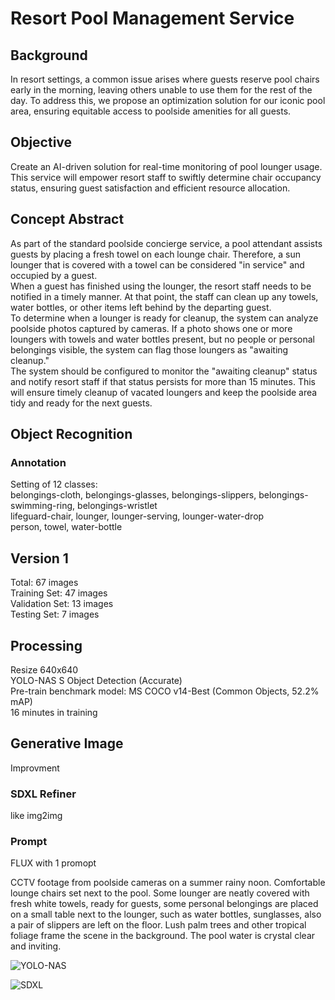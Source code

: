 # Resort Pool Management Service

## Background

In resort settings, a common issue arises where guests reserve pool chairs early in the morning, leaving others unable to use them for the rest of the day. To address this, we propose an optimization solution for our iconic pool area, ensuring equitable access to poolside amenities for all guests.

## Objective

Create an AI-driven solution for real-time monitoring of pool lounger usage. This service will empower resort staff to swiftly determine chair occupancy status, ensuring guest satisfaction and efficient resource allocation.

## Concept Abstract

As part of the standard poolside concierge service, a pool attendant assists guests by placing a fresh towel on each lounge chair. Therefore, a sun lounger that is covered with a towel can be considered "in service" and occupied by a guest.  
When a guest has finished using the lounger, the resort staff needs to be notified in a timely manner. At that point, the staff can clean up any towels, water bottles, or other items left behind by the departing guest.  
To determine when a lounger is ready for cleanup, the system can analyze poolside photos captured by cameras. If a photo shows one or more loungers with towels and water bottles present, but no people or personal belongings visible, the system can flag those loungers as "awaiting cleanup."  
The system should be configured to monitor the "awaiting cleanup" status and notify resort staff if that status persists for more than 15 minutes. This will ensure timely cleanup of vacated loungers and keep the poolside area tidy and ready for the next guests.  

## Object Recognition

### Annotation

Setting of 12 classes:  
belongings-cloth, belongings-glasses, belongings-slippers, belongings-swimming-ring, belongings-wristlet  
lifeguard-chair, lounger, lounger-serving, lounger-water-drop  
person, towel, water-bottle

## Version 1

Total: 67 images  
Training Set: 47 images  
Validation Set: 13 images  
Testing Set: 7 images  

## Processing

Resize 640x640  
YOLO-NAS S Object Detection (Accurate)  
Pre-train benchmark model: MS COCO v14-Best (Common Objects, 52.2% mAP)  
16 minutes in training  


## Generative Image

Improvment

### SDXL Refiner

like img2img

### Prompt

FLUX with 1 promopt 

CCTV footage from poolside cameras on a summer rainy noon. Comfortable lounge chairs set next to the pool. Some lounger are neatly covered with fresh white towels, ready for guests, some personal belongings are placed on a small table next to the lounger, such as water bottles, sunglasses, also a pair of slippers are left on the floor. Lush palm trees and other tropical foliage frame the scene in the background. The pool water is crystal clear and inviting.





![YOLO-NAS](https://learnopencv.com/wp-content/uploads/2023/05/yolo-nas_results_roboflow_100_comparison.png)


![SDXL](https://huggingface.co/stabilityai/stable-diffusion-xl-base-1.0/resolve/main/comparison.png)